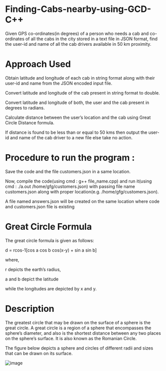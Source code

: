 # Finding-Cabs-nearby-using-GCD- C++
Given GPS co-ordinates(in degrees) of a person who needs a cab and co-ordinates of all the cabs in the city stored in a text file in JSON format, find the user-id and name of all the cab drivers available in 50 km proximity.
# Approach Used
Obtain latitude and longitude of each cab in string format along with their user-id and name from the JSON encoded input file.

Convert latitude and longitude of the cab present in string format to double.

Convert latitude and longitude of both, the user and the cab present in degrees to radians.

Calculate distance between the user’s location and the cab using Great Circle Distance formula.

If distance is found to be less than or equal to 50 kms then output the user- id and name of the cab driver to a new file else take no action.
# Procedure to run the program :
Save the code and the file customers.json in a same location.

Now, compile the code(using cmd : g++ file_name.cpp) and run it(using cmd : ./a.out /home/gfg/customers.json) with passing file name customers.json along with proper location(e.g. /home/gfg/customers.json).

A file named answers.json will be created on the same location where code and customers.json file is existing

# Great Circle Formula
The great circle formula is given as follows:

d = rcos-1[cos a cos b cos(x-y) + sin a sin b]

where, 

r depicts the earth’s radius, 

a and b depict the latitude 

while the longitudes are depicted by x and y.

 # Description
 The greatest circle that may be drawn on the surface of a sphere is the great circle. A great circle is a region of a sphere that encompasses the sphere’s diameter, and also is the shortest distance between any two places on the sphere’s surface. It is also known as the Romanian Circle. 

The figure below depicts a sphere and circles of different radii and sizes that can be drawn on its surface. 


![image](https://github.com/shi-vani/Finding-Cabs-nearby-using-GCD-/assets/70535438/3dc2a336-46d4-47b2-a631-202595f0c1a1)


